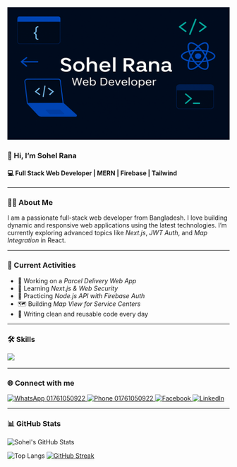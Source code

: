  <img src="https://github.com/sohelrana6105/sohelrana6105/blob/main/Github-banner.png" width="1200" height="300" alt="Project Banner">




### 👋 Hi, I’m Sohel Rana
#### 💻 Full Stack Web Developer | MERN | Firebase | Tailwind

---

### 🧑‍💼 About Me
I am a passionate full-stack web developer from Bangladesh. I love building dynamic and responsive web applications using the latest technologies. I’m currently exploring advanced topics like *Next.js*, *JWT Auth*, and *Map Integration* in React.

---

### 🚀 Current Activities

- 🔭 Working on a *Parcel Delivery Web App*
- 🌱 Learning *Next.js & Web Security*
- 🧪 Practicing *Node.js API with Firebase Auth*
- 🗺️ Building *Map View for Service Centers*
- 📘 Writing clean and reusable code every day

---

### 🛠️ Skills

<p align="left">
  <img src="https://skillicons.dev/icons?i=html,css,js,react,nodejs,express,firebase,mongodb,tailwind,github,vscode" />
</p>

---

### 🌐 Connect with me



<a href="" target="">
  <img src="https://img.shields.io/badge/WhatsApp-25D366?style=for-the-badge&logo=whatsapp&logoColor=white" alt="WhatsApp"/> 01761050922
</a>
<a href="" target="">
  <img src="https://img.shields.io/badge/Phone-000000?style=for-the-badge&logo=phone&logoColor=white" alt="Phone"/>  01761050922
</a>
<a href="https://www.facebook.com/sohel.sohel.605107" target="_blank">
  <img src="https://img.shields.io/badge/Facebook-1877F2?style=for-the-badge&logo=facebook&logoColor=white" alt="Facebook"/>
</a>
<a href="https://www.linkedin.com/in/sohel-rana-7aa40a379/" target="_blank">
  <img src="https://img.shields.io/badge/LinkedIn-0077B5?style=for-the-badge&logo=linkedin&logoColor=white" alt="LinkedIn"/>
</a>






---

### 📊 GitHub Stats
![Sohel's GitHub Stats](https://github-readme-stats.vercel.app/api?username=sohelrana6105&show_icons=true&theme=tokyonight)

![Top Langs](https://github-readme-stats.vercel.app/api/top-langs/?username=devmostafakamal&layout=compact&theme=tokyonight)
[![GitHub Streak](https://streak-stats.demolab.com/?user=devmostafakamal&theme=tokyonight)](https://git.io/streak-stats)
